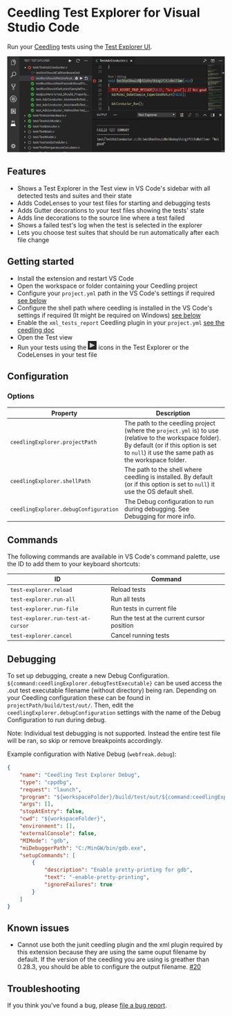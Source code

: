# Ceedling Test Explorer for Visual Studio Code

Run your [Ceedling](https://github.com/ThrowTheSwitch/Ceedling) tests using the 
[Test Explorer UI](https://marketplace.visualstudio.com/items?itemName=hbenl.vscode-test-explorer).

![Screenshot](img/screenshot.png)

## Features

* Shows a Test Explorer in the Test view in VS Code's sidebar with all detected tests and suites and their state
* Adds CodeLenses to your test files for starting and debugging tests
* Adds Gutter decorations to your test files showing the tests' state
* Adds line decorations to the source line where a test failed
* Shows a failed test's log when the test is selected in the explorer
* Lets you choose test suites that should be run automatically after each file change

## Getting started

* Install the extension and restart VS Code
* Open the workspace or folder containing your Ceedling project
* Configure your `project.yml` path in the VS Code's settings if required [see below](#options)
* Configure the shell path where ceedling is installed in the VS Code's settings if required (It might be required on Windows) [see below](#options)
* Enable the `xml_tests_report` Ceedling plugin in your `project.yml` [see the ceedling doc](https://github.com/ThrowTheSwitch/Ceedling/blob/master/docs/CeedlingPacket.md#tool-element-runtime-substitution-notational-substitution)
* Open the Test view
* Run your tests using the ![Run](img/run.png) icons in the Test Explorer or the CodeLenses in your test file

## Configuration

### Options

Property                                | Description
----------------------------------------|---------------------------------------------------------------
`ceedlingExplorer.projectPath`          | The path to the ceedling project (where the `project.yml` is) to use (relative to the workspace folder). By default (or if this option is set to `null`) it use the same path as the workspace folder.
`ceedlingExplorer.shellPath`            | The path to the shell where ceedling is installed. By default (or if this option is set to `null`) it use the OS default shell.
`ceedlingExplorer.debugConfiguration`   | The Debug configuration to run during debugging. See Debugging for more info.  

## Commands

The following commands are available in VS Code's command palette, use the ID to add them to your keyboard shortcuts:

ID                                 | Command
-----------------------------------|--------------------------------------------
`test-explorer.reload`             | Reload tests
`test-explorer.run-all`            | Run all tests
`test-explorer.run-file`           | Run tests in current file
`test-explorer.run-test-at-cursor` | Run the test at the current cursor position
`test-explorer.cancel`             | Cancel running tests

## Debugging

To set up debugging, create a new Debug Configuration. `${command:ceedlingExplorer.debugTestExecutable}` 
can be used access the .out test executable filename (without directory) being ran. Depending on your Ceedling configuration
these can be found in `projectPath/build/test/out/`. Then, edit the `ceedlingExplorer.debugConfiguration` settings with the name of the Debug Configuration to run during debug.

Note: Individual test debugging is not supported. Instead the entire test file will be ran, so skip or remove breakpoints accordingly.

Example configuration with Native Debug (`webfreak.debug`):
```json
{
    "name": "Ceedling Test Explorer Debug",
    "type": "cppdbg",
    "request": "launch",
    "program": "${workspaceFolder}/build/test/out/${command:ceedlingExplorer.debugTestExecutable}",
    "args": [],
    "stopAtEntry": false,
    "cwd": "${workspaceFolder}",
    "environment": [],
    "externalConsole": false,
    "MIMode": "gdb",
    "miDebuggerPath": "C:/MinGW/bin/gdb.exe",
    "setupCommands": [
        {
            "description": "Enable pretty-printing for gdb",
            "text": "-enable-pretty-printing",
            "ignoreFailures": true
        }
    ]
}
```

## Known issues

* Cannot use both the junit ceedling plugin and the xml plugin required by this extension because they are using the same ouput filename by default. If the version of the ceedling you are using is greather than 0.28.3, you should be able to configure the output filename. [#20](https://github.com/numaru/vscode-ceedling-test-adapter/issues/20)

## Troubleshooting

If you think you've found a bug, please [file a bug report](https://github.com/numaru/vscode-ceedling-test-adapter/issues).
